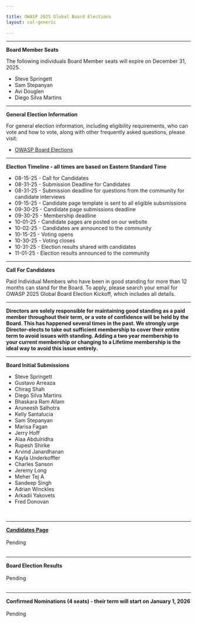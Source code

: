 ```yaml
---

title: OWASP 2025 Global Board Elections
layout: col-generic

---
```


<style>
  table th, table td, table tr {
    padding: 15px;
    border: none;
}
</style>

----

**Board Member Seats**

The following individuals Board Member seats will expire on December 31, 2025.

- Steve Springett
- Sam Stepanyan
- Avi Douglen
- Diego Silva Martins


----

**General Election Information**

For general election information, including eligibility requirements, who can vote and how to vote, along with other frequently asked questions, please visit:

- [OWASP Board Elections](/elections)

----

**Election Timeline - all times are based on Eastern Standard Time**

- 08-15-25 - Call for Candidates
- 08-31-25 - Submission Deadline for Candidates
- 08-31-25 - Submission deadline for questions from the community for candidate interviews
- 09-15-25 - Candidate page template is sent to all eligible subsmissions
- 09-30-25 - Candidate page submissions deadline
- 09-30-25 - Membership deadline
- 10-01-25 - Candidate pages are posted on our website
- 10-02-25 - Candidates are announced to the community
- 10-15-25 - Voting opens
- 10-30-25 - Voting closes
- 10-31-25 - Election results shared with candidates
- 11-01-25 - Election results announced to the community


----

**Call For Candidates**

Paid Individual Members who have been in good standing for more than 12 months can stand for the Board. To apply, please search your email for OWASP 2025 Global Board Election Kickoff, which includes all details.


----

**Directors are solely responsible for maintaining good standing as a paid member throughout their term, or a vote of confidence will be held by the Board. This has happened several times in the past. We strongly urge Director-elects to take out sufficient membership to cover their entire term to avoid issues with standing. Adding a two year membership to your current membership or changing to a Lifetime membership is the ideal way to avoid this issue entirely.**


----

**Board Initial Submissions**
<br>
- Steve Springett
- Gustavo Arreaza
- Chirag Shah
- Diego Silva Martins
- Bhaskara Ram Allam
- Aruneesh Salhotra
- Kelly Santalucia
- Sam Stepanyan
- Marisa Fagan
- Jerry Hoff
- Alaa Abdulridha
- Rupesh Shirke
- Arvind Janardhanan
- Kayla Underkoffler
- Charles Sanson
- Jeremy Long
- Meher Tej A
- Sandeep Singh
- Adrian Winckles
- Arkadii Yakovets
- Fred Donovan
<br>

----

**[Candidates Page](https://owasp.org/www-board-candidates/)**
<br>
<br>Pending
<br>
<br>
  
----

**Board Election Results**
<br>
<br>Pending
<br>
<br>

----

**Confirmed Nominations (4 seats) - their term will start on January 1, 2026**
<br>
<br>Pending
<br>
<br>




